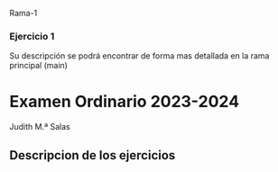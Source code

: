 Rama-1
### Ejercicio 1
Su descripción se podrá encontrar de forma mas detallada en la rama principal (main)

# Examen Ordinario 2023-2024
 Judith M.ª Salas

## Descripcion de los ejercicios

